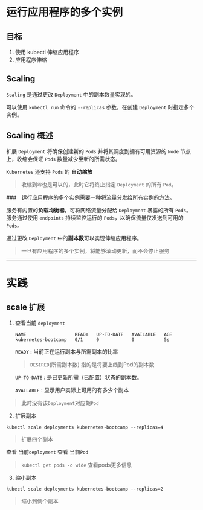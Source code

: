 # 运行应用程序的多个实例

## 目标

1. 使用 kubectl 伸缩应用程序
2. 应用程序伸缩

## Scaling

`Scaling` 是通过更改 `Deployment` 中的副本数量实现的。

可以使用 `kubectl run` 命令的 `--replicas` 参数，在创建 `Deployment` 时指定多个实例。

## Scaling 概述

扩展 `Deployment` 将确保创建新的 `Pods` 并将其调度到拥有可用资源的 `Node` 节点上，收缩会保证 `Pods` 数量减少至新的所需状态。

`Kubernetes` 还支持 `Pods` 的 **自动缩放** 

> 收缩到`零`也是可以的，此时它将终止指定 `Deployment` 的所有 `Pod`。

###　运行应用程序的多个实例需要一种将流量分发给所有实例的方法。

服务有内置的**负载均衡器**，可将网络流量分配给 `Deployment` 暴露的所有 `Pods`。
服务通过使用 `endpoints` 持续监控运行的 `Pods`，以确保流量仅发送到可用的 `Pods`。

通过更改 `Deployment` 中的**副本数**可以实现伸缩应用程序。


> 一旦有应用程序的多个实例，将能够滚动更新，而不会停止服务

-----------

# 实践

## scale 扩展

1. 查看当前 `deployment`

    ```
    NAME                  READY   UP-TO-DATE   AVAILABLE   AGE
    kubernetes-bootcamp   0/1     0            0           5s
    ```

    `READY` : 当前正在运行副本与所需副本的比率
    > `DESIRED`(所需副本数) 指的是将要上线到Pod的副本数

    `UP-TO-DATE` : 是已更新所需（已配置）状态的副本数。

    `AVAILABLE` : 显示用户实际上可用的有多少个副本

> 此时没有该`Deployment`对应胡`Pod`

2. 扩展副本

`kubectl scale deployments kubernetes-bootcamp --replicas=4`
> 扩展四个副本

查看 当前`deployment`
查看 当前`Pod`

> `kubectl get pods -o wide` 查看pods更多信息

3. 缩小副本

`kubectl scale deployments kubernetes-bootcamp --replicas=2`
> 缩小到俩个副本